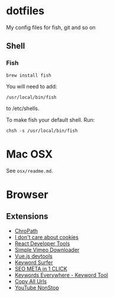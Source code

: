 # dotfiles

My config files for fish, git and so on

## Shell

### Fish

```properties
brew install fish
```

You will need to add:

```properties
/usr/local/bin/fish
```

to /etc/shells.

To make fish your default shell. Run:

```properties
chsh -s /usr/local/bin/fish
```

# Mac OSX

See `osx/readme.md`.

# Browser

## Extensions

- [ChroPath](https://chrome.google.com/webstore/detail/chropath/ljngjbnaijcbncmcnjfhigebomdlkcjo)
- [I don't care about cookies](https://chrome.google.com/webstore/detail/i-dont-care-about-cookies/fihnjjcciajhdojfnbdddfaoknhalnja)
- [React Developer Tools](https://chrome.google.com/webstore/detail/react-developer-tools/fmkadmapgofadopljbjfkapdkoienihi)
- [Simple Vimeo Downloader](https://chrome.google.com/webstore/detail/simple-vimeo-downloader/mffmjlddchdccijipncbjhoabgmphjfb)
- [Vue.js devtools](https://chrome.google.com/webstore/detail/vuejs-devtools/ljjemllljcmogpfapbkkighbhhppjdbg)
- [Keyword Surfer](https://chrome.google.com/webstore/detail/keyword-surfer/bafijghppfhdpldihckdcadbcobikaca)
- [SEO META in 1 CLICK](https://chrome.google.com/webstore/detail/seo-meta-in-1-click/bjogjfinolnhfhkbipphpdlldadpnmhc)
- [Keywords Everywhere - Keyword Tool](https://chrome.google.com/webstore/detail/keywords-everywhere-keywo/hbapdpeemoojbophdfndmlgdhppljgmp)
- [Copy All Urls](https://chrome.google.com/webstore/detail/copy-all-urls/djdmadneanknadilpjiknlnanaolmbfk)
- [YouTube NonStop](https://chrome.google.com/webstore/detail/youtube-nonstop/nlkaejimjacpillmajjnopmpbkbnocid)


